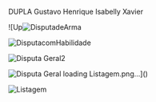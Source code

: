 DUPLA
Gustavo Henrique 
Isabelly Xavier





![Up![DisputadeArma](https://github.com/user-attachments/assets/6ea0a39b-e282-421d-a87d-926e8799cb2d)

![DisputacomHabilidade](https://github.com/user-attachments/assets/78551210-a295-4614-9393-d6ffa1fb0bf6)

![Disputa Geral2](https://github.com/user-attachments/assets/9c3c6953-9c35-4c93-8dba-4db78ad55551)

![Disputa Geral](https://github.com/user-attachments/assets/5a1694a8-6140-4dd8-aeeb-2dc508ae1e04)
loading Listagem.png…]()

![Listagem](https://github.com/user-attachments/assets/7d33277d-f264-4193-9cfa-397be2977aa5)

